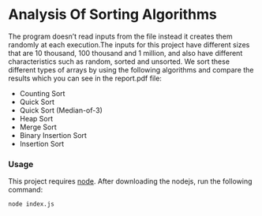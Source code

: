 # Analysis Of Sorting Algorithms

The program doesn’t read inputs from the file instead it creates them randomly at each execution.The inputs for this project have different sizes 
that are 10 thousand, 100 thousand and 1 million, and also have different characteristics such as random, sorted and unsorted. We sort these different types
of arrays by using the following algorithms and compare the results which you can see in the report.pdf file:

* Counting Sort
* Quick Sort
* Quick Sort (Median-of-3)
* Heap Sort
* Merge Sort
* Binary Insertion Sort
* Insertion Sort


### Usage

This project requires [node](http://nodejs.org). After downloading the nodejs, run the following command:

`node index.js`
